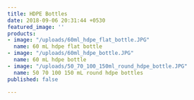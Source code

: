 ```yaml
---
title: HDPE Bottles
date: 2018-09-06 20:31:44 +0530
featured_image: ''
products:
- image: "/uploads/60ml_hdpe_flat_bottle.JPG"
  name: 60 mL hdpe flat bottle
- image: "/uploads/60ml_hdpe_bottle.JPG"
  name: 60 mL hdpe bottle
- image: "/uploads/50_70_100_150ml_round_hdpe_bottle.JPG"
  name: 50 70 100 150 mL round hdpe bottles
published: false

---
```

